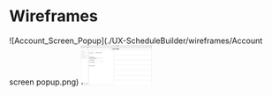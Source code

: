 # Wireframes
![Account_Screen_Popup](./UX-ScheduleBuilder/wireframes/Account screen popup.png)
<img src="wireframes/Account screen popup.png" width="128"/>

